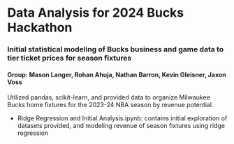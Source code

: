 # Data Analysis for 2024 Bucks Hackathon
### Initial statistical modeling of Bucks business and game data to tier ticket prices for season fixtures
#### Group: Mason Langer, Rohan Ahuja, Nathan Barron, Kevin Gleisner, Jaxon Voss
Utilized pandas, scikit-learn, and provided data to organize Milwaukee Bucks home fixtures for the 2023-24 NBA season by revenue potential.
*  Ridge Regression and Initial Analysis.ipynb: contains initial exploration of datasets provided, and modeling revenue of season fixtures using ridge regression
